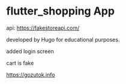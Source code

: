 # flutter_shopping App

api:
https://fakestoreapi.com/

developed by Hugo for educational purposes.

added login screen

cart is fake

https://gozutok.info
